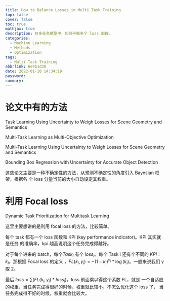 ```yaml
---
title: How to Balance Losses in Multi Task Training
top: false
cover: false
toc: true
mathjax: true
description: 在多任务模型中，如何平衡多个 loss 函数。
categories:
  - Machine Learning
  - Methods
  - Optimization
tags:
  - Multi Task Training
abbrlink: 6e9b1d38
date: 2022-01-10 14:34:19
password:
summary:
---
```


# 论文中有的方法

Task Learning Using Uncertainty to Weigh Losses for Scene Geometry and Semantics

Multi-Task Learning as Multi-Objective Optimization

Multi-Task Learning Using Uncertainty to Weigh Losses for Scene Geometry and
Semantics

Bounding Box Regression with Uncertainty for Accurate Object Detection

这些论文主要是一种不确定性的方法，从预测不确定性的角度引入 Bayesian 框架，根据各
个 loss 分量当前的大小自动设定其权重。

# 利用 Focal loss

Dynamic Task Prioritization for Multitask Learning

这里主要想讲的是利用 focal loss 的方法，比较简单。

每个 task 都有一个 loss 函数和 KPI (key performance indicator)。KPI 其实就是任务
的准确率，kpi 越高说明这个任务完成得越好。

对于每个进来的 batch，每个$Task_i$ 有个 $loss_i$。每个 Task i 还有个不同的
$KPI: k_i$。那根据 Focal loss 的定义
，$FL(k_i, \gamma_i) = -(1 - k_i)^{\gamma_i} * \log(k_i)$。一般来说我们 $\gamma$
取 2。

最后 $loss = \sum(FL(k_i, \gamma_i) * loss_i)$，loss 前面乘以得这个系数 FL，就是
一个自适应的权重，当任务完成得很好的时候，权重就比较小，不怎么优化这个 loss 了，
当任务完成得不好的时候，权重就会比较大。
